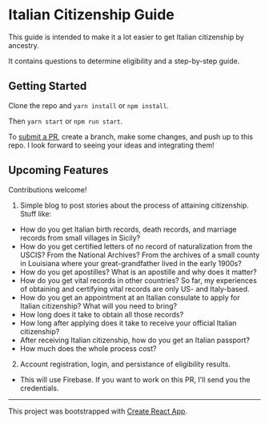 # Italian Citizenship Guide

This guide is intended to make it a lot easier to get Italian citizenship by ancestry.

It contains questions to determine eligibility and a step-by-step guide.

## Getting Started

Clone the repo and `yarn install` or `npm install`.

Then `yarn start` or `npm run start`.

To [submit a PR](https://help.github.com/articles/creating-a-pull-request/), create a branch, make some changes, and push up to this repo. I look forward to seeing your ideas and integrating them!

## Upcoming Features
Contributions welcome!

1. Simple blog to post stories about the process of attaining citizenship. Stuff like:
- How do you get Italian birth records, death records, and marriage records from small villages in Sicily?
- How do you get certified letters of no record of naturalization from the USCIS? From the National Archives? From the archives of a small county in Louisiana where your great-grandfather lived in the early 1900s?
- How do you get apostilles? What is an apostille and why does it matter?
- How do you get vital records in other countries? So far, my experiences of obtaining and certifying vital records are only US- and Italy-based.
- How do you get an appointment at an Italian consulate to apply for Italian citizenship? What will you need to bring?
- How long does it take to obtain all those records?
- How long after applying does it take to receive your official Italian citizenship?
- After receiving Italian citizenship, how do you get an Italian passport?
- How much does the whole process cost?

2. Account registration, login, and persistance of eligibility results.
- This will use Firebase. If you want to work on this PR, I'll send you the credentials.


----

This project was bootstrapped with [Create React App](https://github.com/facebook/create-react-app).
